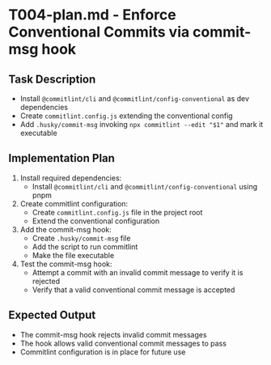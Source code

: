 # T004-plan.md - Enforce Conventional Commits via commit-msg hook

## Task Description

- Install `@commitlint/cli` and `@commitlint/config-conventional` as dev dependencies
- Create `commitlint.config.js` extending the conventional config
- Add `.husky/commit-msg` invoking `npx commitlint --edit "$1"` and mark it executable

## Implementation Plan

1. Install required dependencies:
   - Install `@commitlint/cli` and `@commitlint/config-conventional` using pnpm
2. Create commitlint configuration:
   - Create `commitlint.config.js` file in the project root
   - Extend the conventional configuration
3. Add the commit-msg hook:
   - Create `.husky/commit-msg` file
   - Add the script to run commitlint
   - Make the file executable
4. Test the commit-msg hook:
   - Attempt a commit with an invalid commit message to verify it is rejected
   - Verify that a valid conventional commit message is accepted

## Expected Output

- The commit-msg hook rejects invalid commit messages
- The hook allows valid conventional commit messages to pass
- Commitlint configuration is in place for future use
